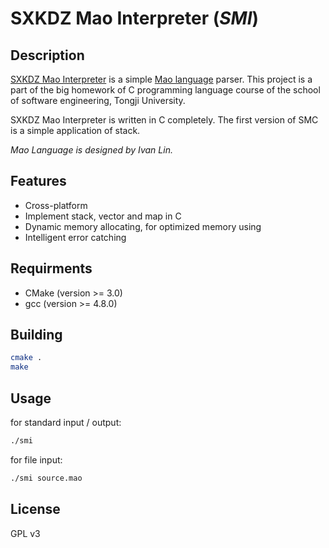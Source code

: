 # SXKDZ Mao Interpreter (*SMI*)
## Description
[SXKDZ Mao Interpreter](https://GitHub.com/SXKDZ/mao_interpreter) is a simple [Mao language](https://GitHub.com/SXKDZ/mao_interpreter/blob/master/Requirement/Requirements.pdf) parser. This project is a part of the big homework of C programming language course of the school of software engineering, Tongji University.

SXKDZ Mao Interpreter is written in C completely. The first version of SMC is a simple application of stack.

*Mao Language is designed by Ivan Lin.*

## Features
* Cross-platform
* Implement stack, vector and map in C
* Dynamic memory allocating, for optimized memory using
* Intelligent error catching

## Requirments
* CMake (version >= 3.0)
* gcc (version >= 4.8.0)

## Building
``` bash
cmake .
make
```

## Usage
for standard input / output:

``` bash
./smi
```

for file input:

``` bash
./smi source.mao
```

## License
GPL v3
